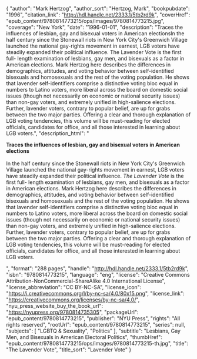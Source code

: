 {
  "author": "Mark Hertzog",
  "author_sort": "Hertzog, Mark",
  "bookpubdate": "1996",
  "citation_link": "http://hdl.handle.net/2333.1/5tb2rd9k",
  "coverHref": "epub_content/9780814773215/ops/images/9780814773215.jpg",
  "coverage": "New York",
  "date": "1996-01-01",
  "description": "Traces the influences of lesbian, gay and bisexual voters in American electionsIn the half century since the Stonewall riots in New York City's Greenwich Village launched the national gay-rights movement in earnest, LGB voters have steadily expanded their political influence. The Lavender Vote is the first full- length examination of lesbians, gay men, and bisexuals as a factor in American elections. Mark Hertzog here describes the differences in demographics, attitudes, and voting behavior between self-identified bisexuals and homosexuals and the rest of the voting population. He shows that lavender self-identifiers comprise a distinctive voting bloc equal in numbers to Latino voters, more liberal across the board on domestic social issues (though not necessarily on economic or national security issues) than non-gay voters, and extremely unified in high-salience elections. Further, lavender voters, contrary to popular belief, are up for grabs between the two major parties. Offering a clear and thorough explanation of LGB voting tendencies, this volume will be must-reading for elected officials, candidates for office, and all those interested in learning about LGB voters.",
  "description_html": "<p><b>Traces the influences of lesbian, gay and bisexual voters in American elections</b><br><br>In the half century since the Stonewall riots in New York City's Greenwich Village launched the national gay-rights movement in earnest, LGB voters have steadily expanded their political influence. <i>The Lavender Vote</i> is the first full- length examination of lesbians, gay men, and bisexuals as a factor in American elections. Mark Hertzog here describes the differences in demographics, attitudes, and voting behavior between self-identified bisexuals and homosexuals and the rest of the voting population. He shows that lavender self-identifiers comprise a distinctive voting bloc equal in numbers to Latino voters, more liberal across the board on domestic social issues (though not necessarily on economic or national security issues) than non-gay voters, and extremely unified in high-salience elections. Further, lavender voters, contrary to popular belief, are up for grabs between the two major parties. Offering a clear and thorough explanation of LGB voting tendencies, this volume will be must-reading for elected officials, candidates for office, and all those interested in learning about LGB voters.</p>",
  "format": "288 pages",
  "handle": "http://hdl.handle.net/2333.1/5tb2rd9k",
  "isbn": "9780814773215",
  "language": "eng",
  "license": "Creative Commons Attribution-NonCommercial-ShareAlike 4.0 International License",
  "license_abbreviation": "CC BY-NC-SA",
  "license_icon": "https://i.creativecommons.org/l/by-nc-sa/4.0/80x15.png",
  "license_link": "https://creativecommons.org/licenses/by-nc-sa/4.0/",
  "nyu_press_website_buy_the_book_url": "https://nyupress.org/9780814735305",
  "packageUrl": "epub_content/9780814773215",
  "publisher": "NYU Press",
  "rights": "All rights reserved",
  "rootUrl": "epub_content/9780814773215",
  "series": null,
  "subjects": [
    "LGBTQ & Sexuality",
    "Politics"
  ],
  "subtitle": "Lesbians, Gay Men, and Bisexuals in American Electoral Politics",
  "thumbHref": "epub_content/9780814773215/ops/images/9780814773215-th.jpg",
  "title": "The Lavender Vote",
  "title_sort": "Lavender Vote"
}

